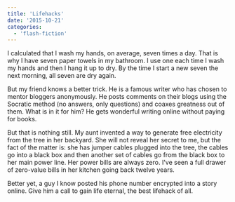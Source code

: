 ```yaml
---
title: 'Lifehacks'
date: '2015-10-21'
categories:
  - 'flash-fiction'
---
```


I calculated that I wash my hands, on average, seven times a day. That is why I
have seven paper towels in my bathroom. I use one each time I wash my hands and
then I hang it up to dry. By the time I start a new seven the next morning, all
seven are dry again.

But my friend knows a better trick. He is a famous writer who has chosen to
mentor bloggers anonymously. He posts comments on their blogs using the Socratic
method (no answers, only questions) and coaxes greatness out of them. What is in
it for him? He gets wonderful writing online without paying for books.

But that is nothing still. My aunt invented a way to generate free electricity
from the tree in her backyard. She will not reveal her secret to me, but the
fact of the matter is: she has jumper cables plugged into the tree, the cables
go into a black box and then another set of cables go from the black box to her
main power line. Her power bills are always zero. I've seen a full drawer of
zero-value bills in her kitchen going back twelve years.

Better yet, a guy I know posted his phone number encrypted into a story online.
Give him a call to gain life eternal, the best lifehack of all.

